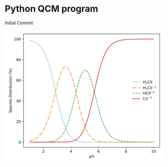 # Python QCM program

Initial Commit

![Test Image 4](https://github.com/sadmankazi/CalciumBindingModel/blob/master/Figures/speciation.svg)